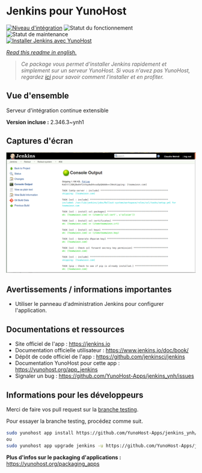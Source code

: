 <!--
N.B.: This README was automatically generated by https://github.com/YunoHost/apps/tree/master/tools/README-generator
It shall NOT be edited by hand.
-->

# Jenkins pour YunoHost

[![Niveau d'intégration](https://dash.yunohost.org/integration/jenkins.svg)](https://dash.yunohost.org/appci/app/jenkins) ![Statut du fonctionnement](https://ci-apps.yunohost.org/ci/badges/jenkins.status.svg) ![Statut de maintenance](https://ci-apps.yunohost.org/ci/badges/jenkins.maintain.svg)  
[![Installer Jenkins avec YunoHost](https://install-app.yunohost.org/install-with-yunohost.svg)](https://install-app.yunohost.org/?app=jenkins)

*[Read this readme in english.](./README.md)*

> *Ce package vous permet d'installer Jenkins rapidement et simplement sur un serveur YunoHost.
Si vous n'avez pas YunoHost, regardez [ici](https://yunohost.org/#/install) pour savoir comment l'installer et en profiter.*

## Vue d'ensemble

Serveur d'intégration continue extensible

**Version incluse :** 2.346.3~ynh1


## Captures d'écran

![Capture d'écran de Jenkins](./doc/screenshots/screenshot1.png)

## Avertissements / informations importantes

* Utiliser le panneau d'administration Jenkins pour configurer l'application.

## Documentations et ressources

* Site officiel de l'app : <https://jenkins.io>
* Documentation officielle utilisateur : <https://www.jenkins.io/doc/book/>
* Dépôt de code officiel de l'app : <https://github.com/jenkinsci/jenkins>
* Documentation YunoHost pour cette app : <https://yunohost.org/app_jenkins>
* Signaler un bug : <https://github.com/YunoHost-Apps/jenkins_ynh/issues>

## Informations pour les développeurs

Merci de faire vos pull request sur la [branche testing](https://github.com/YunoHost-Apps/jenkins_ynh/tree/testing).

Pour essayer la branche testing, procédez comme suit.

``` bash
sudo yunohost app install https://github.com/YunoHost-Apps/jenkins_ynh/tree/testing --debug
ou
sudo yunohost app upgrade jenkins -u https://github.com/YunoHost-Apps/jenkins_ynh/tree/testing --debug
```

**Plus d'infos sur le packaging d'applications :** <https://yunohost.org/packaging_apps>
